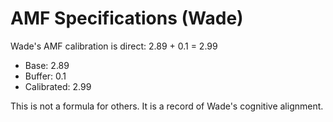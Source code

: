 # AMF Specifications (Wade)

Wade's AMF calibration is direct: 2.89 + 0.1 = 2.99

- Base: 2.89
- Buffer: 0.1
- Calibrated: 2.99

This is not a formula for others. It is a record of Wade's cognitive alignment.
